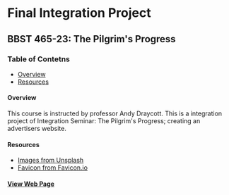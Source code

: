 # Final Integration Project

## BBST 465-23: The Pilgrim's Progress

### Table of Contetns

- [Overview](####Overview)
- [Resources](####Resources)

#### Overview

This course is instructed by professor Andy Draycott.
This is a integration project of Integration Seminar: The Pilgrim's Progress; creating an advertisers website.

#### Resources

- [Images from Unsplash](https://unsplash.com/)
- [Favicon from Favicon.io](https://favicon.io/)

#### [View Web Page](https://heesangw-pp-integration.netlify.app/)
